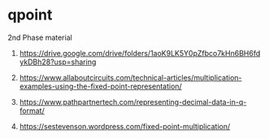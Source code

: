 # qpoint

2nd Phase material 

1. https://drive.google.com/drive/folders/1aoK9LK5Y0pZfbco7kHn6BH6fdykDBh28?usp=sharing


2. https://www.allaboutcircuits.com/technical-articles/multiplication-examples-using-the-fixed-point-representation/

3. https://www.pathpartnertech.com/representing-decimal-data-in-q-format/

4. https://sestevenson.wordpress.com/fixed-point-multiplication/
